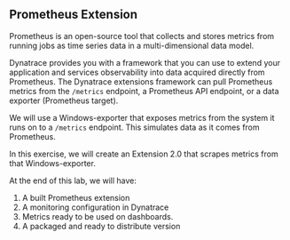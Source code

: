 ## Prometheus Extension

Prometheus is an open-source tool that collects and stores metrics from running jobs as time series data in a multi-dimensional data model.

Dynatrace provides you with a framework that you can use to extend your application and services observability into data acquired directly from Prometheus. The Dynatrace extensions framework can pull Prometheus metrics from the `/metrics` endpoint, a Prometheus API endpoint, or a data exporter (Prometheus target).

We will use a Windows-exporter that exposes metrics from the system it runs on to a `/metrics` endpoint. This simulates data as it comes from Prometheus.

In this exercise, we will create an Extension 2.0 that scrapes metrics from that Windows-exporter.

At the end of this lab, we will have:

1. A built Prometheus extension
2. A monitoring configuration in Dynatrace
3. Metrics ready to be used on dashboards.
4. A packaged and ready to distribute version
